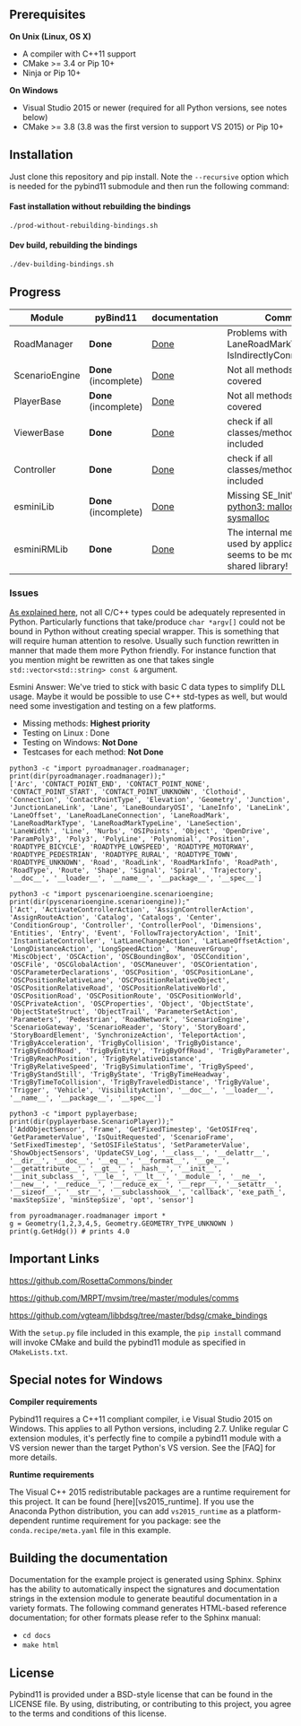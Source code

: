 

## Prerequisites

**On Unix (Linux, OS X)**

* A compiler with C++11 support
* CMake >= 3.4 or Pip 10+
* Ninja or Pip 10+

**On Windows** 

* Visual Studio 2015 or newer (required for all Python versions, see notes below)
* CMake >= 3.8 (3.8 was the first version to support VS 2015) or Pip 10+


## Installation

Just clone this repository and pip install. Note the `--recursive` option which is
needed for the pybind11 submodule and then run the following command:

#### Fast installation without rebuilding the bindings
```
./prod-without-rebuilding-bindings.sh
```
#### Dev build, rebuilding the bindings
```bash
./dev-building-bindings.sh
```

## Progress

| Module  | pyBind11  | documentation |   Comment | 
| ------------- | ------------- | ------------- | ------------- |
| RoadManager  | **Done**  | [Done](https://htmlpreview.github.io/?https://github.com/ebadi/esmini-pybind11/blob/master/docs/_build/html/pyroadmanager.html) | Problems with LaneRoadMarkType::Print(), IsIndirectlyConnected |
| ScenarioEngine  | **Done**  (incomplete) | [Done](https://htmlpreview.github.io/?https://github.com/ebadi/esmini-pybind11/blob/master/docs/_build/html/pyscenarioengine.html)  | Not all methods are covered |
| PlayerBase  | **Done** (incomplete) | [Done](https://htmlpreview.github.io/?https://github.com/ebadi/esmini-pybind11/blob/master/docs/_build/html/pyplayerbase.html)  | Not all methods are covered  |
| ViewerBase  | **Done**  | [Done](https://htmlpreview.github.io/?https://github.com/ebadi/esmini-pybind11/blob/master/docs/_build/html/pyviewerbase.html)  | check if all classes/methods are included |
| Controller  | **Done**  | [Done](https://htmlpreview.github.io/?https://github.com/ebadi/esmini-pybind11/blob/master/docs/_build/html/pycontroller.html)  | check if all classes/methods are included |
| esminiLib  | **Done** (incomplete) | [Done](https://htmlpreview.github.io/?https://github.com/ebadi/esmini-pybind11/blob/master/docs/_build/html/pyesminilib.html)  | Missing SE_InitWithArgs. [python3: malloc.c:2379: sysmalloc](tests/esmini.py)  |
| esminiRMLib  | **Done**  | [Done](https://htmlpreview.github.io/?https://github.com/ebadi/esmini-pybind11/blob/master/docs/_build/html/pyesminirmlib.html)  |  The internal methods were used by applications, it seems to be more than a shared library! |


### Issues 
[As explained here](https://github.com/RosettaCommons/binder/issues/151), not all C/C++ types could be adequately represented in Python. Particularly functions that take/produce `char *argv[]` could not be bound in Python without creating special wrapper. This is something that will require human attention to resolve. Usually such function rewritten in manner that made them more Python friendly. For instance function that you mention might be rewritten as one that takes single `std::vector<std::string> const &` argument.

Esmini Answer: We've tried to stick with basic C data types to simplify DLL usage. Maybe it would be possible to use C++ std-types as well, but would need some investigation and testing on a few platforms.

- Missing methods: **Highest priority**
- Testing on Linux : Done
- Testing on Windows: **Not Done**
- Testcases for each method: **Not Done**


```
python3 -c "import pyroadmanager.roadmanager; print(dir(pyroadmanager.roadmanager));"
['Arc', 'CONTACT_POINT_END', 'CONTACT_POINT_NONE', 'CONTACT_POINT_START', 'CONTACT_POINT_UNKNOWN', 'Clothoid', 'Connection', 'ContactPointType', 'Elevation', 'Geometry', 'Junction', 'JunctionLaneLink', 'Lane', 'LaneBoundaryOSI', 'LaneInfo', 'LaneLink', 'LaneOffset', 'LaneRoadLaneConnection', 'LaneRoadMark', 'LaneRoadMarkType', 'LaneRoadMarkTypeLine', 'LaneSection', 'LaneWidth', 'Line', 'Nurbs', 'OSIPoints', 'Object', 'OpenDrive', 'ParamPoly3', 'Poly3', 'PolyLine', 'Polynomial', 'Position', 'ROADTYPE_BICYCLE', 'ROADTYPE_LOWSPEED', 'ROADTYPE_MOTORWAY', 'ROADTYPE_PEDESTRIAN', 'ROADTYPE_RURAL', 'ROADTYPE_TOWN', 'ROADTYPE_UNKNOWN', 'Road', 'RoadLink', 'RoadMarkInfo', 'RoadPath', 'RoadType', 'Route', 'Shape', 'Signal', 'Spiral', 'Trajectory', '__doc__', '__loader__', '__name__', '__package__', '__spec__']

python3 -c "import pyscenarioengine.scenarioengine; print(dir(pyscenarioengine.scenarioengine));"
['Act', 'ActivateControllerAction', 'AssignControllerAction', 'AssignRouteAction', 'Catalog', 'Catalogs', 'Center', 'ConditionGroup', 'Controller', 'ControllerPool', 'Dimensions', 'Entities', 'Entry', 'Event', 'FollowTrajectoryAction', 'Init', 'InstantiateController', 'LatLaneChangeAction', 'LatLaneOffsetAction', 'LongDistanceAction', 'LongSpeedAction', 'ManeuverGroup', 'MiscObject', 'OSCAction', 'OSCBoundingBox', 'OSCCondition', 'OSCFile', 'OSCGlobalAction', 'OSCManeuver', 'OSCOrientation', 'OSCParameterDeclarations', 'OSCPosition', 'OSCPositionLane', 'OSCPositionRelativeLane', 'OSCPositionRelativeObject', 'OSCPositionRelativeRoad', 'OSCPositionRelativeWorld', 'OSCPositionRoad', 'OSCPositionRoute', 'OSCPositionWorld', 'OSCPrivateAction', 'OSCProperties', 'Object', 'ObjectState', 'ObjectStateStruct', 'ObjectTrail', 'ParameterSetAction', 'Parameters', 'Pedestrian', 'RoadNetwork', 'ScenarioEngine', 'ScenarioGateway', 'ScenarioReader', 'Story', 'StoryBoard', 'StoryBoardElement', 'SynchronizeAction', 'TeleportAction', 'TrigByAcceleration', 'TrigByCollision', 'TrigByDistance', 'TrigByEndOfRoad', 'TrigByEntity', 'TrigByOffRoad', 'TrigByParameter', 'TrigByReachPosition', 'TrigByRelativeDistance', 'TrigByRelativeSpeed', 'TrigBySimulationTime', 'TrigBySpeed', 'TrigByStandStill', 'TrigByState', 'TrigByTimeHeadway', 'TrigByTimeToCollision', 'TrigByTraveledDistance', 'TrigByValue', 'Trigger', 'Vehicle', 'VisibilityAction', '__doc__', '__loader__', '__name__', '__package__', '__spec__']

python3 -c "import pyplayerbase; print(dir(pyplayerbase.ScenarioPlayer));"
['AddObjectSensor', 'Frame', 'GetFixedTimestep', 'GetOSIFreq', 'GetParameterValue', 'IsQuitRequested', 'ScenarioFrame', 'SetFixedTimestep', 'SetOSIFileStatus', 'SetParameterValue', 'ShowObjectSensors', 'UpdateCSV_Log', '__class__', '__delattr__', '__dir__', '__doc__', '__eq__', '__format__', '__ge__', '__getattribute__', '__gt__', '__hash__', '__init__', '__init_subclass__', '__le__', '__lt__', '__module__', '__ne__', '__new__', '__reduce__', '__reduce_ex__', '__repr__', '__setattr__', '__sizeof__', '__str__', '__subclasshook__', 'callback', 'exe_path_', 'maxStepSize', 'minStepSize', 'opt', 'sensor']

from pyroadmanager.roadmanager import *
g = Geometry(1,2,3,4,5, Geometry.GEOMETRY_TYPE_UNKNOWN )
print(g.GetHdg()) # prints 4.0
```


## Important Links
https://github.com/RosettaCommons/binder

https://github.com/MRPT/mvsim/tree/master/modules/comms

https://github.com/vgteam/libbdsg/tree/master/bdsg/cmake_bindings

With the `setup.py` file included in this example, the `pip install` command will
invoke CMake and build the pybind11 module as specified in `CMakeLists.txt`.


## Special notes for Windows

**Compiler requirements**

Pybind11 requires a C++11 compliant compiler, i.e Visual Studio 2015 on Windows.
This applies to all Python versions, including 2.7. Unlike regular C extension
modules, it's perfectly fine to compile a pybind11 module with a VS version newer
than the target Python's VS version. See the [FAQ] for more details.

**Runtime requirements**

The Visual C++ 2015 redistributable packages are a runtime requirement for this
project. It can be found [here][vs2015_runtime]. If you use the Anaconda Python
distribution, you can add `vs2015_runtime` as a platform-dependent runtime
requirement for you package: see the `conda.recipe/meta.yaml` file in this example.


## Building the documentation

Documentation for the example project is generated using Sphinx. Sphinx has the
ability to automatically inspect the signatures and documentation strings in
the extension module to generate beautiful documentation in a variety formats.
The following command generates HTML-based reference documentation; for other
formats please refer to the Sphinx manual:

 - `cd docs`
 - `make html`


## License

Pybind11 is provided under a BSD-style license that can be found in the LICENSE
file. By using, distributing, or contributing to this project, you agree to the
terms and conditions of this license.
